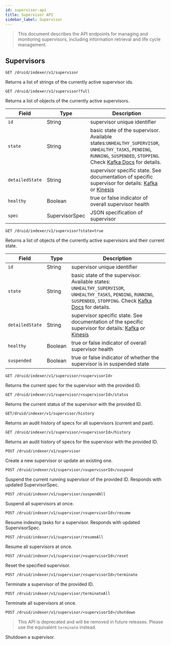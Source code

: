 ```yaml
---
id: supervisor-api
title: Supervisor API
sidebar_label: Supervisor
---
```


<!--
  ~ Licensed to the Apache Software Foundation (ASF) under one
  ~ or more contributor license agreements.  See the NOTICE file
  ~ distributed with this work for additional information
  ~ regarding copyright ownership.  The ASF licenses this file
  ~ to you under the Apache License, Version 2.0 (the
  ~ "License"); you may not use this file except in compliance
  ~ with the License.  You may obtain a copy of the License at
  ~
  ~   http://www.apache.org/licenses/LICENSE-2.0
  ~
  ~ Unless required by applicable law or agreed to in writing,
  ~ software distributed under the License is distributed on an
  ~ "AS IS" BASIS, WITHOUT WARRANTIES OR CONDITIONS OF ANY
  ~ KIND, either express or implied.  See the License for the
  ~ specific language governing permissions and limitations
  ~ under the License.
  -->

> This document describes the API endpoints for managing and monitoring supervisors, including information retrieval and life cycle management.

## Supervisors

`GET /druid/indexer/v1/supervisor`

Returns a list of strings of the currently active supervisor ids.

`GET /druid/indexer/v1/supervisor?full`

Returns a list of objects of the currently active supervisors.

|Field|Type|Description|
|---|---|---|
|`id`|String|supervisor unique identifier|
|`state`|String|basic state of the supervisor. Available states:`UNHEALTHY_SUPERVISOR`, `UNHEALTHY_TASKS`, `PENDING`, `RUNNING`, `SUSPENDED`, `STOPPING`. Check [Kafka Docs](../development/extensions-core/kafka-supervisor-operations.md) for details.|
|`detailedState`|String|supervisor specific state. See documentation of specific supervisor for details: [Kafka](../development/extensions-core/kafka-ingestion.md) or [Kinesis](../development/extensions-core/kinesis-ingestion.md)|
|`healthy`|Boolean|true or false indicator of overall supervisor health|
|`spec`|SupervisorSpec|JSON specification of supervisor|

`GET /druid/indexer/v1/supervisor?state=true`

Returns a list of objects of the currently active supervisors and their current state.

|Field|Type|Description|
|---|---|---|
|`id`|String|supervisor unique identifier|
|`state`|String|basic state of the supervisor. Available states: `UNHEALTHY_SUPERVISOR`, `UNHEALTHY_TASKS`, `PENDING`, `RUNNING`, `SUSPENDED`, `STOPPING`. Check [Kafka Docs](../development/extensions-core/kafka-supervisor-operations.md) for details.|
|`detailedState`|String|supervisor specific state. See documentation of the specific supervisor for details: [Kafka](../development/extensions-core/kafka-ingestion.md) or [Kinesis](../development/extensions-core/kinesis-ingestion.md)|
|`healthy`|Boolean|true or false indicator of overall supervisor health|
|`suspended`|Boolean|true or false indicator of whether the supervisor is in suspended state|

`GET /druid/indexer/v1/supervisor/<supervisorId>`

Returns the current spec for the supervisor with the provided ID.

`GET /druid/indexer/v1/supervisor/<supervisorId>/status`

Returns the current status of the supervisor with the provided ID.

`GET/druid/indexer/v1/supervisor/history`

Returns an audit history of specs for all supervisors (current and past).

`GET /druid/indexer/v1/supervisor/<supervisorId>/history`

Returns an audit history of specs for the supervisor with the provided ID.

`POST /druid/indexer/v1/supervisor`

Create a new supervisor or update an existing one.

`POST /druid/indexer/v1/supervisor/<supervisorId>/suspend`

Suspend the current running supervisor of the provided ID. Responds with updated SupervisorSpec.

`POST /druid/indexer/v1/supervisor/suspendAll`

Suspend all supervisors at once.

`POST /druid/indexer/v1/supervisor/<supervisorId>/resume`

Resume indexing tasks for a supervisor. Responds with updated SupervisorSpec.

`POST /druid/indexer/v1/supervisor/resumeAll`

Resume all supervisors at once.

`POST /druid/indexer/v1/supervisor/<supervisorId>/reset`

Reset the specified supervisor.

`POST /druid/indexer/v1/supervisor/<supervisorId>/terminate`

Terminate a supervisor of the provided ID.

`POST /druid/indexer/v1/supervisor/terminateAll`

Terminate all supervisors at once.

`POST /druid/indexer/v1/supervisor/<supervisorId>/shutdown`

> This API is deprecated and will be removed in future releases.
> Please use the equivalent `terminate` instead.

Shutdown a supervisor.